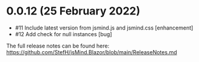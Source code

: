 # 0.0.12 (25 February 2022)
- #11 Include latest version from jsmind.js and jsmind.css [enhancement]
- #12 Add check for null instances [bug]

The full release notes can be found here: https://github.com/StefH/jsMind.Blazor/blob/main/ReleaseNotes.md